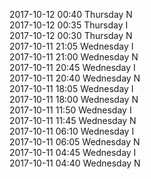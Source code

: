 2017-10-12 00:40 Thursday  N  
2017-10-12 00:35 Thursday  I  
2017-10-12 00:30 Thursday  N  
2017-10-11 21:05 Wednesday  I  
2017-10-11 21:00 Wednesday  N  
2017-10-11 20:45 Wednesday  I  
2017-10-11 20:40 Wednesday  N  
2017-10-11 18:05 Wednesday  I  
2017-10-11 18:00 Wednesday  N  
2017-10-11 11:50 Wednesday  I  
2017-10-11 11:45 Wednesday  N  
2017-10-11 06:10 Wednesday  I  
2017-10-11 06:05 Wednesday  N  
2017-10-11 04:45 Wednesday  I  
2017-10-11 04:40 Wednesday  N  
